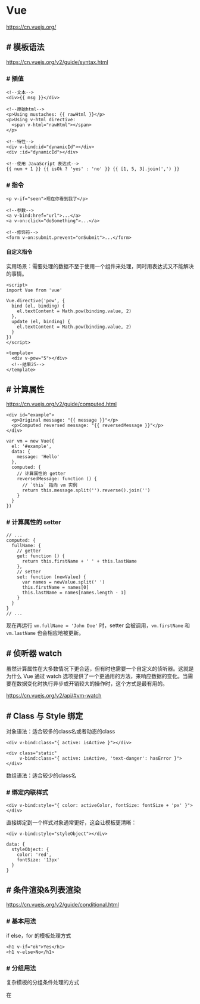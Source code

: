 # Vue

https://cn.vuejs.org/

## # 模板语法

https://cn.vuejs.org/v2/guide/syntax.html

### # 插值

```
<!--文本-->
<div>{{ msg }}</div>

<!--原始html-->
<p>Using mustaches: {{ rawHtml }}</p>
<p>Using v-html directive:
  <span v-html="rawHtml"></span>
</p>

<!--特性-->
<div v-bind:id="dynamicId"></div>
<div :id="dynamicId"></div>

<!--使用 JavaScript 表达式-->
{{ num + 1 }} {{ isOk ? 'yes' : 'no' }} {{ [1, 5, 3].join(',') }}
```

### # 指令

```
<p v-if="seen">现在你看到我了</p>

<!--参数-->
<a v-bind:href="url">...</a>
<a v-on:click="doSomething">...</a>

<!--修饰符-->
<form v-on:submit.prevent="onSubmit">...</form>
```

#### 自定义指令

实用场景：需要处理的数据不至于使用一个组件来处理，同时用表达式又不能解决的事情。

```
<script>
import Vue from 'vue'

Vue.directive('pow', {
  bind (el, binding) {
    el.textContent = Math.pow(binding.value, 2)
  },
  update (el, binding) {
    el.textContent = Math.pow(binding.value, 2)
  }
})
</script>

<template>
  <div v-pow="5"></div>
  <!--结果25-->
</template>
```

## # 计算属性

https://cn.vuejs.org/v2/guide/computed.html

```
<div id="example">
  <p>Original message: "{{ message }}"</p>
  <p>Computed reversed message: "{{ reversedMessage }}"</p>
</div>
```

```
var vm = new Vue({
  el: '#example',
  data: {
    message: 'Hello'
  },
  computed: {
    // 计算属性的 getter
    reversedMessage: function () {
      // `this` 指向 vm 实例
      return this.message.split('').reverse().join('')
    }
  }
})
```

### # 计算属性的 setter

```
// ...
computed: {
  fullName: {
    // getter
    get: function () {
      return this.firstName + ' ' + this.lastName
    },
    // setter
    set: function (newValue) {
      var names = newValue.split(' ')
      this.firstName = names[0]
      this.lastName = names[names.length - 1]
    }
  }
}
// ...
```

现在再运行 `vm.fullName = 'John Doe'` 时，setter 会被调用，`vm.firstName` 和 `vm.lastName` 也会相应地被更新。

## # 侦听器 watch

虽然计算属性在大多数情况下更合适，但有时也需要一个自定义的侦听器。这就是为什么 Vue 通过 watch 选项提供了一个更通用的方法，来响应数据的变化。当需要在数据变化时执行异步或开销较大的操作时，这个方式是最有用的。

https://cn.vuejs.org/v2/api/#vm-watch

## # Class 与 Style 绑定

对象语法：适合较多的class名或者动态的class

```
<div v-bind:class="{ active: isActive }"></div>

<div class="static"
     v-bind:class="{ active: isActive, 'text-danger': hasError }">
</div>
```

数组语法：适合较少的class名

### # 绑定内联样式

```
<div v-bind:style="{ color: activeColor, fontSize: fontSize + 'px' }"></div>
```

直接绑定到一个样式对象通常更好，这会让模板更清晰：

```
<div v-bind:style="styleObject"></div>
```

```
data: {
  styleObject: {
    color: 'red',
    fontSize: '13px'
  }
}
```

## # 条件渲染&列表渲染

https://cn.vuejs.org/v2/guide/conditional.html

### # 基本用法

if else，for 的模板处理方式


```
<h1 v-if="ok">Yes</h1>
<h1 v-else>No</h1>
```

### # 分组用法

复杂模板的分组条件处理的方式

在 <template> 元素上使用 v-if 条件渲染分组

```
<template v-if="ok">
  <h1>Title</h1>
  <p>Paragraph 1</p>
  <p>Paragraph 2</p>
</template>
```

### # 用 key 管理可复用的元素

```
<template v-if="loginType === 'username'">
  <label>Username</label>
  <input placeholder="Enter your username">
</template>
<template v-else>
  <label>Email</label>
  <input placeholder="Enter your email address">
</template>
```


## # 事件处理

定义&缩写：事件的定义及缩写

内联写法：事件传参和事件对象

事件修饰符：快速结合键盘事件提升效率

### # 监听事件

```
<div id="example-1">
  <button v-on:click="counter += 1">Add 1</button>
  <p>The button above has been clicked {{ counter }} times.</p>
</div>
```

```
var example1 = new Vue({
  el: '#example-1',
  data: {
    counter: 0
  }
})
```

### # 事件处理方法

```
<div id="example-2">
  <!-- `greet` 是在下面定义的方法名 -->
  <button v-on:click="greet">Greet</button>
</div>
```

```
var example2 = new Vue({
  el: '#example-2',
  data: {
    name: 'Vue.js'
  },
  // 在 `methods` 对象中定义方法
  methods: {
    greet: function (event) {
      // `this` 在方法里指向当前 Vue 实例
      alert('Hello ' + this.name + '!')
      // `event` 是原生 DOM 事件
      if (event) {
        alert(event.target.tagName)
      }
    }
  }
})

// 也可以用 JavaScript 直接调用方法
example2.greet() // => 'Hello Vue.js!'
```

### # 内联处理器中的方法

```
<div id="example-3">
  <button v-on:click="say('hi')">Say hi</button>
  <button v-on:click="say('what')">Say what</button>
</div>
```

```
new Vue({
  el: '#example-3',
  methods: {
    say: function (message) {
      alert(message)
    }
  }
})
```

### # 事件修饰符

event.preventDefault() 或 event.stopPropagation()

```
<!-- 阻止单击事件继续传播 -->
<a v-on:click.stop="doThis"></a>

<!-- 提交事件不再重载页面 -->
<form v-on:submit.prevent="onSubmit"></form>

<!-- 修饰符可以串联 -->
<a v-on:click.stop.prevent="doThat"></a>

<!-- 只有修饰符 -->
<form v-on:submit.prevent></form>

<!-- 添加事件监听器时使用事件捕获模式 -->
<!-- 即元素自身触发的事件先在此处理，然后才交由内部元素进行处理 -->
<div v-on:click.capture="doThis">...</div>

<!-- 只当在 event.target 是当前元素自身时触发处理函数 -->
<!-- 即事件不是从内部元素触发的 -->
<div v-on:click.self="doThat">...</div>
```

使用修饰符时，顺序很重要；相应的代码会以同样的顺序产生。因此，用 `v-on:click.prevent.self` 会阻止所有的点击，而 `v-on:click.self.prevent` 只会阻止对元素自身的点击。

#### # once

```
<!-- 点击事件将只会触发一次 -->
<a v-on:click.once="doThis"></a>
```

### # 按键修饰符

```
<!-- 只有在 `keyCode` 是 13 时调用 `vm.submit()` -->
<input v-on:keyup.13="submit">

<!-- 同上 -->
<input v-on:keyup.enter="submit">

<!-- 缩写语法 -->
<input @keyup.enter="submit">
```

```
.enter
.tab
.delete (捕获“删除”和“退格”键)
.esc
.space
.up
.down
.left
.right
```

可以通过全局 config.keyCodes 对象自定义按键修饰符别名：

```
// 可以使用 `v-on:keyup.f1`
Vue.config.keyCodes.f1 = 112
```

https://cn.vuejs.org/v2/guide/events.html

### # 鼠标按钮修饰符

```
.left
.right
.middle
```

## # 表单输入绑定

https://cn.vuejs.org/v2/guide/forms.html

```
<input v-model="message" placeholder="edit me">
<p>Message is: {{ message }}</p>
```

### # 修饰符

```
<!--如果要自动过滤用户输入的首尾空白字符，可以给 v-model 添加 trim 修饰符：-->
<input v-model.trim="msg">
```

## # 深入了解组件

* props

组件的参数传递

https://cn.vuejs.org/v2/guide/components-props.html

* slot

https://cn.vuejs.org/v2/guide/components-slots.html

* 自定义事件

https://cn.vuejs.org/v2/guide/components-custom-events.html

# Vue-router

https://router.vuejs.org/

https://router.vuejs.org/zh/

```
// 0. 如果使用模块化机制编程，导入Vue和VueRouter，要调用 Vue.use(VueRouter)

// 1. 定义 (路由) 组件。
// 可以从其他文件 import 进来
const Foo = { template: '<div>foo</div>' }
const Bar = { template: '<div>bar</div>' }

// 2. 定义路由
// 每个路由应该映射一个组件。 其中"component" 可以是
// 通过 Vue.extend() 创建的组件构造器，
// 或者，只是一个组件配置对象。
// 我们晚点再讨论嵌套路由。
const routes = [
  { path: '/foo', component: Foo },
  { path: '/bar', component: Bar }
]

// 3. 创建 router 实例，然后传 `routes` 配置
// 你还可以传别的配置参数, 不过先这么简单着吧。
const router = new VueRouter({
  routes // (缩写) 相当于 routes: routes
})

// 4. 创建和挂载根实例。
// 记得要通过 router 配置参数注入路由，
// 从而让整个应用都有路由功能
const app = new Vue({
  router
}).$mount('#app')

// 现在，应用已经启动了！
```

## # Vuex

https://vuex.vuejs.org/zh/

![Vuex](https://vuex.vuejs.org/vuex.png)

